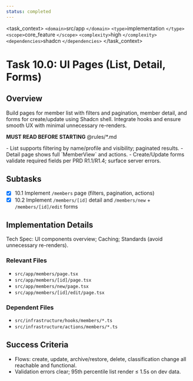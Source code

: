 ```yaml
---
status: completed
---
```

<task_context>
`<domain>`src/app `</domain>`
`<type>`implementation `</type>`
`<scope>`core_feature `</scope>`
`<complexity>`high `</complexity>`
`<dependencies>`shadcn `</dependencies>`
</task_context>

# Task 10.0: UI Pages (List, Detail, Forms)

## Overview

Build pages for member list with filters and pagination, member detail, and forms for create/update using Shadcn shell. Integrate hooks and ensure smooth UX with minimal unnecessary re-renders.

<import>**MUST READ BEFORE STARTING** @rules/*.md </import>

<requirements>
- List supports filtering by name/profile and visibility; paginated results.
- Detail page shows full `MemberView` and actions.
- Create/Update forms validate required fields per PRD R1.1/R1.4; surface server errors.
</requirements>

## Subtasks

- [x] 10.1 Implement `/members` page (filters, pagination, actions)
- [x] 10.2 Implement `/members/[id]` detail and `/members/new` + `/members/[id]/edit` forms

## Implementation Details

Tech Spec: UI components overview; Caching; Standards (avoid unnecessary re-renders).

### Relevant Files

- `src/app/members/page.tsx`
- `src/app/members/[id]/page.tsx`
- `src/app/members/new/page.tsx`
- `src/app/members/[id]/edit/page.tsx`

### Dependent Files

- `src/infrastructure/hooks/members/*.ts`
- `src/infrastructure/actions/members/*.ts`

## Success Criteria

- Flows: create, update, archive/restore, delete, classification change all reachable and functional.
- Validation errors clear; 95th percentile list render ≤ 1.5s on dev data.
